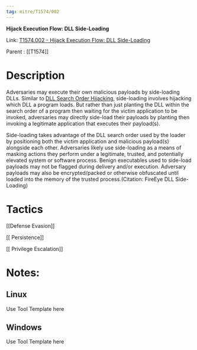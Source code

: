 ```yaml
---
tag: mitre/T1574/002
---
```


**Hijack Execution Flow: DLL Side-Loading**

Link: [T1574.002 - Hijack Execution Flow: DLL Side-Loading](https://attack.mitre.org/techniques/T1574/002)

Parent : [[T1574]]


# Description

Adversaries may execute their own malicious payloads by side-loading DLLs. Similar to [DLL Search Order Hijacking](https://attack.mitre.org/techniques/T1574/001), side-loading involves hijacking which DLL a program loads. But rather than just planting the DLL within the search order of a program then waiting for the victim application to be invoked, adversaries may directly side-load their payloads by planting then invoking a legitimate application that executes their payload(s).

Side-loading takes advantage of the DLL search order used by the loader by positioning both the victim application and malicious payload(s) alongside each other. Adversaries likely use side-loading as a means of masking actions they perform under a legitimate, trusted, and potentially elevated system or software process. Benign executables used to side-load payloads may not be flagged during delivery and/or execution. Adversary payloads may also be encrypted/packed or otherwise obfuscated until loaded into the memory of the trusted process.(Citation: FireEye DLL Side-Loading)

# Tactics


[[Defense Evasion]]

[[ Persistence]]

[[ Privilege Escalation]]


# Notes:

## Linux

Use Tool Template here

## Windows

Use Tool Template here